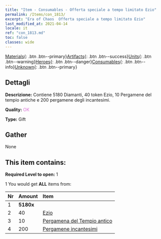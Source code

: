 ```yaml
---
title: "Item - Consumables - Offerta speciale a tempo limitato Ezio"
permalink: /Items/con_1813/
excerpt: "Era of Chaos  Offerta speciale a tempo limitato Ezio"
last_modified_at: 2021-04-14
locale: it
ref: "con_1813.md"
toc: false
classes: wide
---
```

 [Materials](/it/Items/){: .btn .btn--primary}[Artifacts](/it/Items/Artifacts/){: .btn .btn--success}[Units](/it/Items/Units/){: .btn .btn--warning}[Heroes](/it/Items/Heroes/){: .btn .btn--danger}[Consumables](/it/Items/Consumables/){: .btn .btn--info}[Unknown](/it/Items/Unknown/){: .btn .btn--primary}

## Dettagli
 **Descrizione:** Contiene 5180 Diamanti, 40 token Ezio, 10 Pergamene del tempio antiche e 200 pergamene degli incantesimi.

 **Quality:** <span style="color: #DA70D6">OK</span>

 **Type:** Gift

## Gather

  None

## This item contains:

 **Required Level to open:** 1

 1 You would get **ALL** items  from:

  | Nr | Amount |     Item    |
  |:---|:-------|:------------|
  | 1 |  **5180x** | <i class="fas fa-gem"/> |  | 
  | 2 | 40 | [Ezio](/it/Items/her_398/) | 
  | 3 | 10 | [Pergamena del Tempio antico](/it/Items/con_697/) | 
  | 4 | 200 | [Pergamene incantesimi](/it/Items/con_694/) | 
